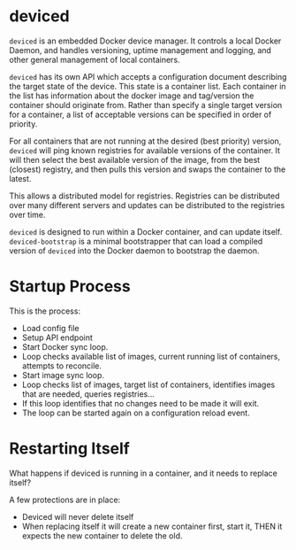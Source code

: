 deviced
=======

`deviced` is an embedded Docker device manager. It controls a local Docker Daemon, and handles versioning, uptime management and logging, and other general management of local containers.

`deviced` has its own API which accepts a configuration document describing the target state of the device. This state is a container list. Each container in the list has information about the docker image and tag/version the container should originate from. Rather than specify a single target version for a container, a list of acceptable versions can be specified in order of priority.

For all containers that are not running at the desired (best priority) version, `deviced` will ping known registries for available versions of the container. It will then select the best available version of the image, from the best (closest) registry, and then pulls this version and swaps the container to the latest.

This allows a distributed model for registries. Registries can be distributed over many different servers and updates can be distributed to the registries over time.

`deviced` is designed to run within a Docker container, and can update itself. `deviced-bootstrap` is a minimal bootstrapper that can load a compiled version of `deviced` into the Docker daemon to bootstrap the daemon.

Startup Process
===============

This is the process:

 - Load config file
 - Setup API endpoint
 - Start Docker sync loop.
  - Loop checks available list of images, current running list of containers, attempts to reconcile.
 - Start image sync loop.
  - Loop checks list of images, target list of containers, identifies images that are needed, queries registries...
  - If this loop identifies that no changes need to be made it will exit.
  - The loop can be started again on a configuration reload event.

Restarting Itself
=================

What happens if deviced is running in a container, and it needs to replace itself?

A few protections are in place:

 - Deviced will never delete itself
 - When replacing itself it will create a new container first, start it, THEN it expects the new container to delete the old.
